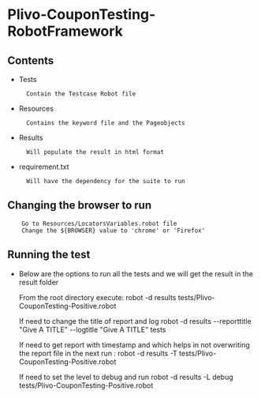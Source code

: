 # Plivo-CouponTesting-RobotFramework

## Contents
- Tests

        Contain the Testcase Robot file

- Resources
        
        Contains the keyword file and the Pageobjects

- Results
        
        Will populate the result in html format

- requirement.txt
        
        Will have the dependency for the suite to run

## Changing the browser to run
        
        Go to Resources/LocatorsVariables.robot file
        Change the ${BROWSER} value to 'chrome' or 'Firefox'


## Running the test
- Below are the options to run all the tests and we will get the result in the result folder
    
    From the root directory execute:
    robot -d results tests/Plivo-CouponTesting-Positive.robot
    
    If need to change the title of report and log
    robot -d results --reporttitle "Give A TITLE" --logtitle "Give A TITLE" tests
    
    If need to get report with timestamp and which helps in not overwriting the report file in the next run
    : robot -d results -T tests/Plivo-CouponTesting-Positive.robot
    
    If need to set the level to debug and run
    robot -d results -L debug tests/Plivo-CouponTesting-Positive.robot
    
